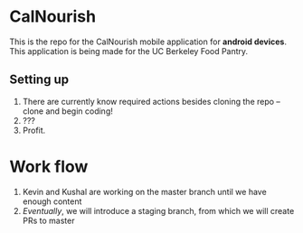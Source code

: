 # CalNourish

This is the repo for the CalNourish mobile application for **android devices**. This application is being made for the UC Berkeley Food Pantry.

## Setting up
1. There are currently know required actions besides cloning the repo – clone and begin coding!
2. ???
3. Profit.

# Work flow
1. Kevin and Kushal are working on the master branch until we have enough content
2. *Eventually*, we will introduce a staging branch, from which we will create PRs to master
